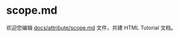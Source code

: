 scope.md
===

欢迎您编辑 <a target="__blank" href="https://github.com/jaywcjlove/html-tutorial/blob/master/docs/attribute/scope.md">docs/attribute/scope.md</a> 文件，共建 HTML Tutorial 文档。